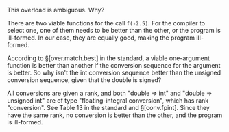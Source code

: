 This overload is ambiguous. Why?

There are two viable functions for the call `f(-2.5)`. For the compiler to select one, one of them needs to be better than the other, or the program is ill-formed. In our case, they are equally good, making the program ill-formed.

According to §[over.match.best] in the standard, a viable one-argument function is better than another if the conversion sequence for the argument is better. So why isn't the int conversion sequence better than the unsigned conversion sequence, given that the double is signed?

All conversions are given a rank, and both "double => int" and "double => unsigned int" are of type "floating-integral conversion", which has rank "conversion". See Table 13 in the standard and §[conv.fpint]. Since they have the same rank, no conversion is better than the other, and the program is ill-formed.

